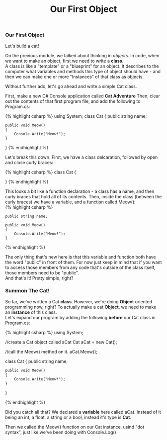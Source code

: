 ﻿---
title: Our First Object
--- 
### Our First Object

Let's build a cat!

On the previous module, we talked about thinking in *objects*. In code, when we want to make an object, first we need to write a **class**.  
A class is like a "template" or a "blueprint" for an object. It describes to the computer what variables and methods this type of object should have - and then we can make one or more "Instances" of that class as objects.

Without further ado, let's go ahead and write a simple Cat class. 

First, make a new C# Console application called **Cat Adventure**
Then, clear out the contents of that first program file, and add the following to Program.cs:  


{% highlight csharp  %}
using System;
class Cat
{
    public string name;
    
    public void Meow()
    {
        Console.Write("Meow!");
    }
}
{% endhighlight %}

Let's break this down. First, we have a class delcaration, followed by open and close curly braces:

{% highlight csharp  %}
class Cat
{

}
{% endhighlight %}

This looks a bit like a function declaration - a class has a name, and then curly braces that hold all of its contents.
Then, inside the class (between the curly braces) we have a variable, and a function called Meow():  
{% highlight csharp  %}

    public string name;
    
    public void Meow()
    {
        Console.Write("Meow!");
    }

{% endhighlight %}

The only thing that's new here is that this variable and function both have the word "public" in front of them. For now just keep in mind that if you want to access those members from any code that's outside of the class itself, those members need to be "public".  
And that's it! Pretty simple, right?  

### Summon The Cat!
So far, we've written a Cat **class**. However, we're doing **Object** oriented programming now, right? To actually make a cat **Object**, we need to make an **instance** of this class.  
Let's expand our program by adding the following **before** our Cat class in Program.cs:


{% highlight csharp  %}
using System;

//create a Cat object called aCat
Cat aCat = new Cat();

//call the Meow() method on it.
aCat.Meow();

class Cat
{
    public string name;
    
    public void Meow()
    {
        Console.Write("Meow!");
    }
}

{% endhighlight %}

Did you catch all that?
We declared a **variable** here called aCat. Instead of it being an int, a float, a string or a bool, instead it's type is **Cat**.

Then we called the Meow() function on our Cat instance, usind "dot syntax", just like we've been doing with Console.Log()